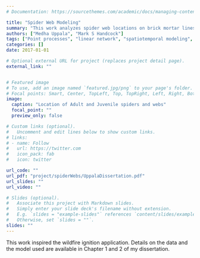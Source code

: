 ```yaml
---
# Documentation: https://sourcethemes.com/academic/docs/managing-content/

title: "Spider Web Modeling"
summary: "This work analyzes spider web locations on brick mortar lines using a separable temporal linear point process model."
authors: ["Medha Uppala", "Mark S Handcock"]
tags: ["Point processes", "linear network", "spatiotemporal modeling", "pseudolikelihood", "Berman–Turner method", "spider webs"]
categories: []
date: 2017-01-01

# Optional external URL for project (replaces project detail page).
external_link: ""


# Featured image
# To use, add an image named `featured.jpg/png` to your page's folder.
# Focal points: Smart, Center, TopLeft, Top, TopRight, Left, Right, BottomLeft, Bottom, BottomRight.
image:
  caption: "Location of Adult and Juvenile spiders and webs"
  focal_point: ""
  preview_only: false

# Custom links (optional).
#   Uncomment and edit lines below to show custom links.
# links:
# - name: Follow
#   url: https://twitter.com
#   icon_pack: fab
#   icon: twitter

url_code: ""
url_pdf: "project/spiderWebs/UppalaDissertation.pdf"
url_slides: ""
url_video: ""

# Slides (optional).
#   Associate this project with Markdown slides.
#   Simply enter your slide deck's filename without extension.
#   E.g. `slides = "example-slides"` references `content/slides/example-slides.md`.
#   Otherwise, set `slides = ""`.
slides: ""
---
```


This work inspired the wildfire ignition application. Details on the data and the model used are available in Chapter 1 and 2 of my dissertation.
